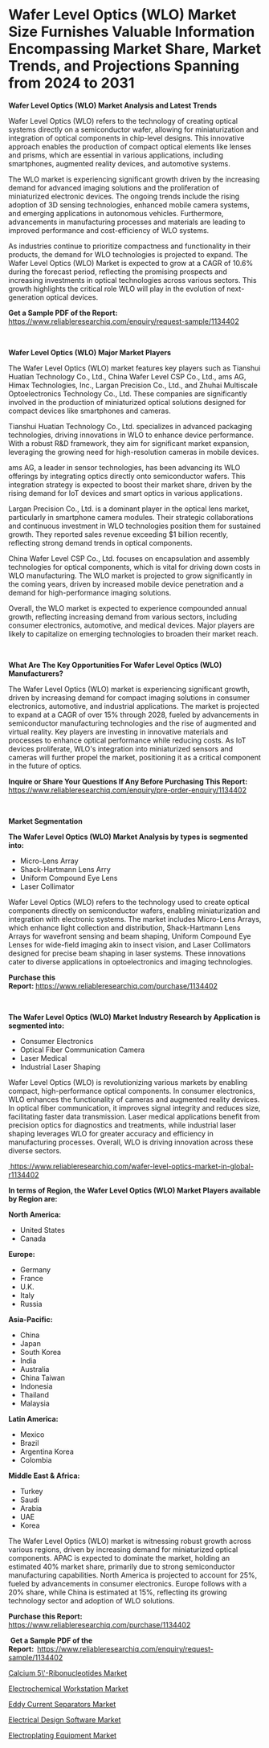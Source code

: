 <p><h1>Wafer Level Optics (WLO) Market Size Furnishes Valuable Information Encompassing Market Share, Market Trends, and Projections Spanning from 2024 to 2031</h1></p><p><strong>Wafer Level Optics (WLO) Market Analysis and Latest Trends</strong></p>
<p><p>Wafer Level Optics (WLO) refers to the technology of creating optical systems directly on a semiconductor wafer, allowing for miniaturization and integration of optical components in chip-level designs. This innovative approach enables the production of compact optical elements like lenses and prisms, which are essential in various applications, including smartphones, augmented reality devices, and automotive systems. </p><p>The WLO market is experiencing significant growth driven by the increasing demand for advanced imaging solutions and the proliferation of miniaturized electronic devices. The ongoing trends include the rising adoption of 3D sensing technologies, enhanced mobile camera systems, and emerging applications in autonomous vehicles. Furthermore, advancements in manufacturing processes and materials are leading to improved performance and cost-efficiency of WLO systems. </p><p>As industries continue to prioritize compactness and functionality in their products, the demand for WLO technologies is projected to expand. The Wafer Level Optics (WLO) Market is expected to grow at a CAGR of 10.6% during the forecast period, reflecting the promising prospects and increasing investments in optical technologies across various sectors. This growth highlights the critical role WLO will play in the evolution of next-generation optical devices.</p></p>
<p><strong>Get a Sample PDF of the Report:&nbsp;</strong> <a href="https://www.reliableresearchiq.com/enquiry/request-sample/1134402?utm_campaign=1404&utm_medium=2&utm_source=Github&utm_content=ia&utm_term=08102024&utm_id=wafer-level-optics-wlo">https://www.reliableresearchiq.com/enquiry/request-sample/1134402</a></p>
<p>&nbsp;</p>
<p><strong>Wafer Level Optics (WLO) Major Market Players</strong></p>
<p><p>The Wafer Level Optics (WLO) market features key players such as Tianshui Huatian Technology Co., Ltd., China Wafer Level CSP Co., Ltd., ams AG, Himax Technologies, Inc., Largan Precision Co., Ltd., and Zhuhai Multiscale Optoelectronics Technology Co., Ltd. These companies are significantly involved in the production of miniaturized optical solutions designed for compact devices like smartphones and cameras.</p><p>Tianshui Huatian Technology Co., Ltd. specializes in advanced packaging technologies, driving innovations in WLO to enhance device performance. With a robust R&D framework, they aim for significant market expansion, leveraging the growing need for high-resolution cameras in mobile devices.</p><p>ams AG, a leader in sensor technologies, has been advancing its WLO offerings by integrating optics directly onto semiconductor wafers. This integration strategy is expected to boost their market share, driven by the rising demand for IoT devices and smart optics in various applications.</p><p>Largan Precision Co., Ltd. is a dominant player in the optical lens market, particularly in smartphone camera modules. Their strategic collaborations and continuous investment in WLO technologies position them for sustained growth. They reported sales revenue exceeding $1 billion recently, reflecting strong demand trends in optical components.</p><p>China Wafer Level CSP Co., Ltd. focuses on encapsulation and assembly technologies for optical components, which is vital for driving down costs in WLO manufacturing. The WLO market is projected to grow significantly in the coming years, driven by increased mobile device penetration and a demand for high-performance imaging solutions.</p><p>Overall, the WLO market is expected to experience compounded annual growth, reflecting increasing demand from various sectors, including consumer electronics, automotive, and medical devices. Major players are likely to capitalize on emerging technologies to broaden their market reach.</p></p>
<p>&nbsp;</p>
<p><strong>What Are The Key Opportunities For Wafer Level Optics (WLO) Manufacturers?</strong></p>
<p><p>The Wafer Level Optics (WLO) market is experiencing significant growth, driven by increasing demand for compact imaging solutions in consumer electronics, automotive, and industrial applications. The market is projected to expand at a CAGR of over 15% through 2028, fueled by advancements in semiconductor manufacturing technologies and the rise of augmented and virtual reality. Key players are investing in innovative materials and processes to enhance optical performance while reducing costs. As IoT devices proliferate, WLO's integration into miniaturized sensors and cameras will further propel the market, positioning it as a critical component in the future of optics.</p></p>
<p><strong>Inquire or Share Your Questions If Any Before Purchasing This Report:</strong> <a href="https://www.reliableresearchiq.com/enquiry/pre-order-enquiry/1134402?utm_campaign=1404&utm_medium=2&utm_source=Github&utm_content=ia&utm_term=08102024&utm_id=wafer-level-optics-wlo">https://www.reliableresearchiq.com/enquiry/pre-order-enquiry/1134402</a></p>
<p>&nbsp;</p>
<p><strong>Market Segmentation</strong></p>
<p><strong>The Wafer Level Optics (WLO) Market Analysis by types is segmented into:</strong></p>
<p><ul><li>Micro-Lens Array</li><li>Shack-Hartmann Lens Arry</li><li>Uniform Compound Eye Lens</li><li>Laser Collimator</li></ul></p>
<p><p>Wafer Level Optics (WLO) refers to the technology used to create optical components directly on semiconductor wafers, enabling miniaturization and integration with electronic systems. The market includes Micro-Lens Arrays, which enhance light collection and distribution, Shack-Hartmann Lens Arrays for wavefront sensing and beam shaping, Uniform Compound Eye Lenses for wide-field imaging akin to insect vision, and Laser Collimators designed for precise beam shaping in laser systems. These innovations cater to diverse applications in optoelectronics and imaging technologies.</p></p>
<p><strong>Purchase this Report:&nbsp;</strong><a href="https://www.reliableresearchiq.com/purchase/1134402?utm_campaign=1404&utm_medium=2&utm_source=Github&utm_content=ia&utm_term=08102024&utm_id=wafer-level-optics-wlo">https://www.reliableresearchiq.com/purchase/1134402</a></p>
<p>&nbsp;</p>
<p><strong>The Wafer Level Optics (WLO) Market Industry Research by Application is segmented into:</strong></p>
<p><ul><li>Consumer Electronics</li><li>Optical Fiber Communication Camera</li><li>Laser Medical</li><li>Industrial Laser Shaping</li></ul></p>
<p><p>Wafer Level Optics (WLO) is revolutionizing various markets by enabling compact, high-performance optical components. In consumer electronics, WLO enhances the functionality of cameras and augmented reality devices. In optical fiber communication, it improves signal integrity and reduces size, facilitating faster data transmission. Laser medical applications benefit from precision optics for diagnostics and treatments, while industrial laser shaping leverages WLO for greater accuracy and efficiency in manufacturing processes. Overall, WLO is driving innovation across these diverse sectors.</p></p>
<p><a href="https://www.reliableresearchiq.com/wafer-level-optics-market-in-global-r1134402?utm_campaign=1404&utm_medium=2&utm_source=Github&utm_content=ia&utm_term=08102024&utm_id=wafer-level-optics-wlo">&nbsp;https://www.reliableresearchiq.com/wafer-level-optics-market-in-global-r1134402</a></p>
<p><strong>In terms of Region, the Wafer Level Optics (WLO) Market Players available by Region are:</strong></p>
<p>
    <p> <strong> North America: </strong>
        <ul>
            <li>United States</li>
            <li>Canada</li>
        </ul>
        </p> 
    <p> <strong> Europe: </strong>
        <ul>
            <li>Germany</li>
            <li>France</li>
            <li>U.K.</li>
            <li>Italy</li>
            <li>Russia</li>
        </ul>
        </p> 
    <p> <strong> Asia-Pacific: </strong>
        <ul>
            <li>China</li>
            <li>Japan</li>
            <li>South Korea</li>
            <li>India</li>
            <li>Australia</li>
            <li>China Taiwan</li>
            <li>Indonesia</li>
            <li>Thailand</li>
            <li>Malaysia</li>
        </ul>
        </p> 
    <p> <strong> Latin America: </strong>
        <ul>
            <li>Mexico</li>
            <li>Brazil</li>
            <li>Argentina Korea</li>
            <li>Colombia</li>
        </ul>
        </p> 
    <p> <strong> Middle East & Africa: </strong>
        <ul>
            <li>Turkey</li>
            <li>Saudi</li>
            <li>Arabia</li>
            <li>UAE</li>
            <li>Korea</li>
        </ul>
    </p>
    </p>
<p><p>The Wafer Level Optics (WLO) market is witnessing robust growth across various regions, driven by increasing demand for miniaturized optical components. APAC is expected to dominate the market, holding an estimated 40% market share, primarily due to strong semiconductor manufacturing capabilities. North America is projected to account for 25%, fueled by advancements in consumer electronics. Europe follows with a 20% share, while China is estimated at 15%, reflecting its growing technology sector and adoption of WLO solutions.</p></p>
<p><strong>Purchase this Report: </strong><a href="https://www.reliableresearchiq.com/purchase/1134402?utm_campaign=1404&utm_medium=2&utm_source=Github&utm_content=ia&utm_term=08102024&utm_id=wafer-level-optics-wlo">https://www.reliableresearchiq.com/purchase/1134402</a></p>
<p>&nbsp;<strong>Get a Sample PDF of the Report:&nbsp;&nbsp;</strong><a href="https://www.reliableresearchiq.com/enquiry/request-sample/1134402?utm_campaign=1404&utm_medium=2&utm_source=Github&utm_content=ia&utm_term=08102024&utm_id=wafer-level-optics-wlo">https://www.reliableresearchiq.com/enquiry/request-sample/1134402</a></p>
<p><strong></strong></p>
<p><p><a href="https://github.com/NarcisoFerry/Market-Research-Report-List-1/blob/main/calcium-5-ribonucleotides-market.md?utm_campaign=1404&utm_medium=2&utm_source=Github&utm_content=ia&utm_term=08102024&utm_id=wafer-level-optics-wlo">Calcium 5\'-Ribonucleotides Market</a></p><p><a href="https://www.linkedin.com/pulse/electrochemical-workstation-market-size-growth-trends-ocx4e?utm_campaign=1404&utm_medium=2&utm_source=Github&utm_content=ia&utm_term=08102024&utm_id=wafer-level-optics-wlo">Electrochemical Workstation Market</a></p><p><a href="https://www.linkedin.com/pulse/pulse-eddy-current-separators-rhythms-change-market-resonance-l6rhe?utm_campaign=1404&utm_medium=2&utm_source=Github&utm_content=ia&utm_term=08102024&utm_id=wafer-level-optics-wlo">Eddy Current Separators Market</a></p><p><a href="https://www.linkedin.com/pulse/emerging-trends-electrical-design-software-market-global-vzbpf?utm_campaign=1404&utm_medium=2&utm_source=Github&utm_content=ia&utm_term=08102024&utm_id=wafer-level-optics-wlo">Electrical Design Software Market</a></p><p><a href="https://www.linkedin.com/pulse/future-electroplating-equipment-market-global-forecast-trends-mg2me?utm_campaign=1404&utm_medium=2&utm_source=Github&utm_content=ia&utm_term=08102024&utm_id=wafer-level-optics-wlo">Electroplating Equipment Market</a></p></p>